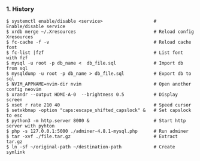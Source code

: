 ### 1. History

    $ systemctl enable/disable <service>                   # Enable/disable service
    $ xrdb merge ~/.Xresources                             # Reload config Xresources
    $ fc-cache -f -v                                       # Reload cache font
    $ fc-list |fzf                                         # List font with fzf
    $ mysql -u root -p db_name <  db_file.sql              # Import db from sql
    $ mysqldump -u root -p db_name > db_file.sql           # Export db to sql
    $ NVIM_APPNAME=nvim-dir nvim                           # Open another config neovim
    $ xrandr --output HDMI-A-0  --brightness 0.5           # Display screen
    $ xset r rate 210 40                                   # Speed cursor
    $ setxkbmap -option "caps:escape_shifted_capslock" &   # Set capslock to esc
    $ python3 -m http.server 8000 &                        # Start http server with pyhton
    $ php -s 127.0.0.1:5000 ./adminer-4.8.1-mysql.php      # Run adminer
    $ tar -xvf ./file.tar.gz                               # Extract tar.gz
    $ ln -sf ~/original-path ~/destination-path            # Create symlink

